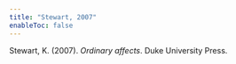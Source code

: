 ```yaml
---
title: "Stewart, 2007"
enableToc: false
---
```


Stewart, K. (2007). *Ordinary affects*. Duke University Press.
